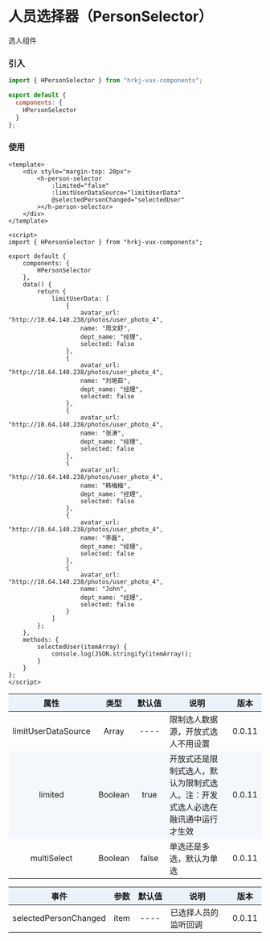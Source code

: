 # 人员选择器（PersonSelector）

选人组件

<h-person-selector />

### 引入

```js
import { HPersonSelector } from "hrkj-vux-components";

export default {
  components: {
    HPersonSelector
  }
};
```

### 使用

```vue
<template>
    <div style="margin-top: 20px">
        <h-person-selector
            :limited="false"
            :limitUserDataSource="limitUserData"
            @selectedPersonChanged="selectedUser"
        ></h-person-selector>
    </div>
</template>

<script>
import { HPersonSelector } from "hrkj-vux-components";

export default {
    components: {
        HPersonSelector
    },
    data() {
        return {
            limitUserData: [
                {
                    avatar_url: "http://10.64.140.238/photos/user_photo_4",
                    name: "周文舒",
                    dept_name: "经理",
                    selected: false
                },
                {
                    avatar_url: "http://10.64.140.238/photos/user_photo_4",
                    name: "刘艳茹",
                    dept_name: "经理",
                    selected: false
                },
                {
                    avatar_url: "http://10.64.140.238/photos/user_photo_4",
                    name: "张涛",
                    dept_name: "经理",
                    selected: false
                },
                {
                    avatar_url: "http://10.64.140.238/photos/user_photo_4",
                    name: "韩梅梅",
                    dept_name: "经理",
                    selected: false
                },
                {
                    avatar_url: "http://10.64.140.238/photos/user_photo_4",
                    name: "李磊",
                    dept_name: "经理",
                    selected: false
                },
                {
                    avatar_url: "http://10.64.140.238/photos/user_photo_4",
                    name: "John",
                    dept_name: "经理",
                    selected: false
                }
            ]
        };
    },
    methods: {
        selectedUser(itemArray) {
            console.log(JSON.stringify(itemArray));
        }
    }
};
</script>
```

<test />

|      属性      | 类型  | 默认值 | 说明   | 版本 |
| :------------: | :---: | :----: | :----- | :----- |
| limitUserDataSource | Array |  ----  | 限制选人数据源，开放式选人不用设置 | 0.0.11 |
| limited | Boolean |  true  | 开放式还是限制式选人，默认为限制式选人。注：开发式选人必选在融讯通中运行才生效 | 0.0.11 |
| multiSelect | Boolean |  false  | 单选还是多选，默认为单选 | 0.0.11 |

<test backgroundColor="rgb(47, 64, 83)"/>

|      事件      | 参数  | 默认值 | 说明   | 版本 |
| :------------: | :---: | :----: | :----- | :----- |
| selectedPersonChanged | item |  ----  | 已选择人员的监听回调 | 0.0.11 |


<style scoped>
    table {
      width: 100%; /*表格宽度*/
      border-collapse: collapse; /*使用单一线条的边框*/
      empty-cells: show; /*单元格无内容依旧绘制边框*/
    }
	
  table th,td {
    height: 35px; /*统一每一行的默认高度*/
  }
	
  table th {
      font-weight: bold; /*加粗*/
      text-align: center !important; /*内容居中，加上 !important 避免被 Markdown 样式覆盖*/
      background: #ECF2F9; /*背景色*/
      white-space: nowrap; /*表头内容强制在一行显示*/
  }
	
  /* 隔行变色 */
  table tbody tr:nth-child(2n) {
      background: #F4F7FB; 
  }
  /* 悬浮变色 */
  /* table tr:hover {
      background: #B2B2B2; 
  }
	 */
  /* 首列不换行 */
  table td:nth-child(1) {
      white-space: nowrap; 
  }
  /* 指定列宽度 */
  table th:nth-of-type(4) {  
    width: 100%;
    white-space: nowrap;
  }
</style>
